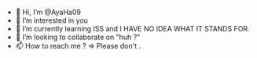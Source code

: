 - 👋 Hi, I’m @AyaHa09
- 👀 I’m interested in you
- 🌱 I’m currently learning ISS and I HAVE NO IDEA WHAT IT STANDS FOR.
- 💞️ I’m looking to collaborate on "huh ?"
- 📫 How to reach me ? => Please don't .

<!---
AyaHa09/AyaHa09 is a ✨ very special ✨ person to Aya Hachana because its `me` .
You can click on .. NO YOU CAN'T .
--->
